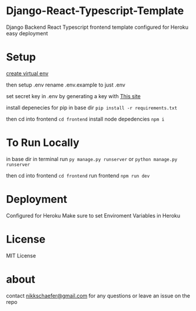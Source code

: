 # Django-React-Typescript-Template

Django Backend React Typescript frontend template configured for Heroku easy deployment

# Setup

[create virtual env](https://packaging.python.org/guides/installing-using-pip-and-virtual-environments/)

then
setup .env
rename .env.example to just .env

set secret key in .env by generating a key with
[This site](https://miniwebtool.com/django-secret-key-generator/)

install depenecies for pip
in base dir
`pip install -r requirements.txt`

then cd into frontend
`cd frontend`
install node depedencies
`npm i`

# To Run Locally

in base dir in terminal run
`py manage.py runserver` or `python manage.py runserver`

then cd into frontend
`cd frontend`
run frontend
`npm run dev`

# Deployment

Configured for Heroku
Make sure to set Enviroment Variables in Heroku

# License

MIT License

# about

contact nikkschaefer@gmail.com for any questions or leave an issue on the repo

